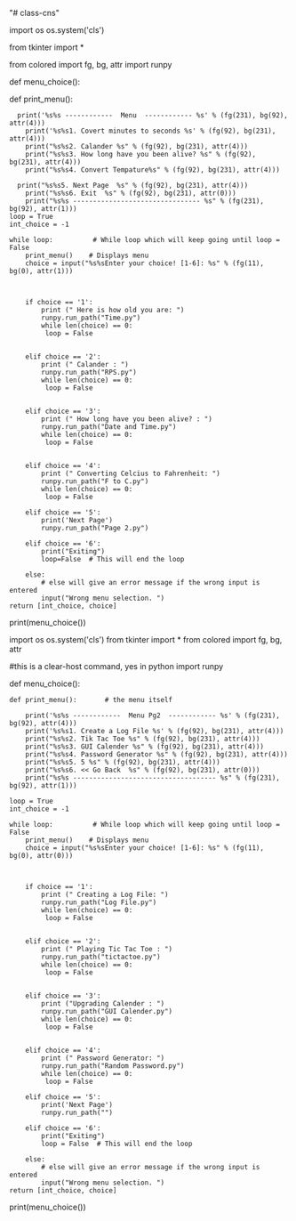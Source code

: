 "# class-cns" 


import os
os.system('cls')

from tkinter import *

from colored import fg, bg, attr
import runpy

def menu_choice():

  def print_menu():  
  
      print('%s%s ------------  Menu  ------------ %s' % (fg(231), bg(92), attr(4)))
        print('%s%s1. Covert minutes to seconds %s' % (fg(92), bg(231), attr(4)))
        print("%s%s2. Calander %s" % (fg(92), bg(231), attr(4)))
        print("%s%s3. How long have you been alive? %s" % (fg(92), bg(231), attr(4)))
        print("%s%s4. Convert Tempature%s" % (fg(92), bg(231), attr(4)))
      
      print("%s%s5. Next Page  %s" % (fg(92), bg(231), attr(4)))
        print("%s%s6. Exit  %s" % (fg(92), bg(231), attr(0)))
        print("%s%s -------------------------------- %s" % (fg(231), bg(92), attr(1)))
    loop = True
    int_choice = -1
    
    while loop:          # While loop which will keep going until loop = False
        print_menu()    # Displays menu
        choice = input("%s%sEnter your choice! [1-6]: %s" % (fg(11), bg(0), attr(1)))
        


        if choice == '1':
            print (" Here is how old you are: ")
            runpy.run_path("Time.py")
            while len(choice) == 0:
             loop = False


        elif choice == '2':
            print (" Calander : ")
            runpy.run_path("RPS.py")
            while len(choice) == 0:
             loop = False


        elif choice == '3':
            print (" How long have you been alive? : ")
            runpy.run_path("Date and Time.py")
            while len(choice) == 0:
             loop = False


        elif choice == '4':
            print (" Converting Celcius to Fahrenheit: ")
            runpy.run_path("F to C.py")
            while len(choice) == 0:
             loop = False 

        elif choice == '5':
            print('Next Page')
            runpy.run_path("Page 2.py")

        elif choice == '6':
            print("Exiting")
            loop=False  # This will end the loop

        else:
            # else will give an error message if the wrong input is entered
            input("Wrong menu selection. ")
    return [int_choice, choice]


print(menu_choice())

import os
os.system('cls')
from tkinter import *
from colored import fg, bg, attr

 #this is a clear-host command, yes in python
import runpy

def menu_choice():
    
    def print_menu():       # the menu itself
        
        print('%s%s ------------  Menu Pg2  ------------ %s' % (fg(231), bg(92), attr(4)))
        print('%s%s1. Create a Log File %s' % (fg(92), bg(231), attr(4)))
        print("%s%s2. Tik Tac Toe %s" % (fg(92), bg(231), attr(4)))
        print("%s%s3. GUI Calender %s" % (fg(92), bg(231), attr(4)))
        print("%s%s4. Password Generator %s" % (fg(92), bg(231), attr(4)))
        print("%s%s5. 5 %s" % (fg(92), bg(231), attr(4)))
        print("%s%s6. << Go Back  %s" % (fg(92), bg(231), attr(0)))
        print("%s%s ------------------------------------ %s" % (fg(231), bg(92), attr(1)))

    loop = True
    int_choice = -1

    while loop:          # While loop which will keep going until loop = False
        print_menu()    # Displays menu
        choice = input("%s%sEnter your choice! [1-6]: %s" % (fg(11), bg(0), attr(0)))
        


        if choice == '1':
            print (" Creating a Log File: ")
            runpy.run_path("Log File.py")
            while len(choice) == 0:
             loop = False


        elif choice == '2':
            print (" Playing Tic Tac Toe : ")
            runpy.run_path("tictactoe.py")
            while len(choice) == 0:
             loop = False


        elif choice == '3':
            print ("Upgrading Calender : ")
            runpy.run_path("GUI Calender.py")
            while len(choice) == 0:
             loop = False


        elif choice == '4':
            print (" Password Generator: ")
            runpy.run_path("Random Password.py")
            while len(choice) == 0:
             loop = False 

        elif choice == '5':
            print('Next Page')
            runpy.run_path("")

        elif choice == '6':
            print("Exiting")
            loop = False  # This will end the loop

        else:
            # else will give an error message if the wrong input is entered
            input("Wrong menu selection. ")
    return [int_choice, choice]


print(menu_choice())
